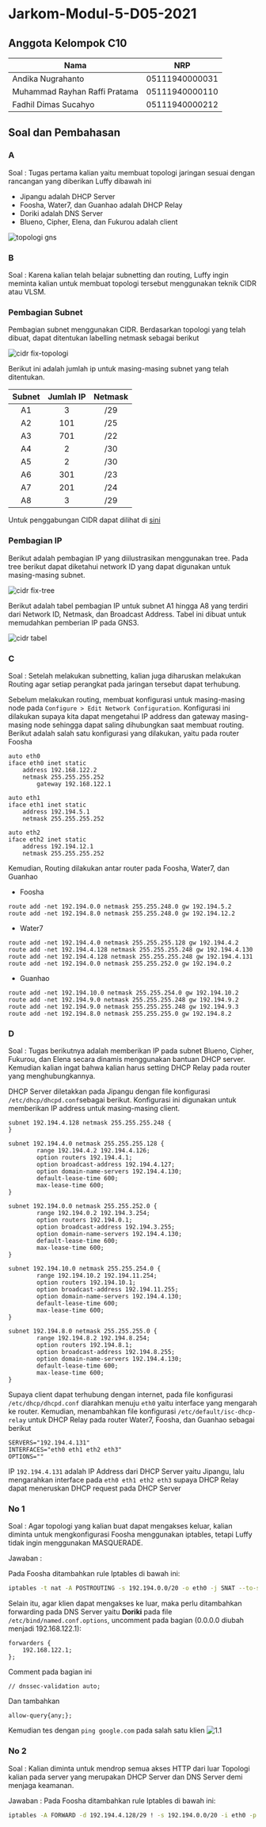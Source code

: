 # Jarkom-Modul-5-D05-2021

## Anggota Kelompok C10

| Nama                          | NRP            |
| ----------------------------- | -------------- |
| Andika Nugrahanto             | 05111940000031 |
| Muhammad Rayhan Raffi Pratama | 05111940000110 |
| Fadhil Dimas Sucahyo          | 05111940000212 |

## Soal dan Pembahasan

### A

Soal : Tugas pertama kalian yaitu membuat topologi jaringan sesuai dengan rancangan yang diberikan Luffy dibawah ini

- Jipangu adalah DHCP Server
- Foosha, Water7, dan Guanhao adalah DHCP Relay
- Doriki adalah DNS Server
- Blueno, Cipher, Elena, dan Fukurou adalah client

![topologi gns](./imgs/0.1.PNG)

### B

Soal : Karena kalian telah belajar subnetting dan routing, Luffy ingin meminta kalian untuk membuat topologi tersebut menggunakan teknik CIDR atau VLSM.

### Pembagian Subnet

Pembagian subnet menggunakan CIDR. Berdasarkan topologi yang telah dibuat, dapat ditentukan labelling netmask sebagai berikut

![cidr fix-topologi](./imgs/0.2.PNG)

Berikut ini adalah jumlah ip untuk masing-masing subnet yang telah ditentukan.

| Subnet | Jumlah IP | Netmask |
| :----: | :-------: | :-----: |
|   A1   |     3     |   /29   |
|   A2   |    101    |   /25   |
|   A3   |    701    |   /22   |
|   A4   |     2     |   /30   |
|   A5   |     2     |   /30   |
|   A6   |    301    |   /23   |
|   A7   |    201    |   /24   |
|   A8   |     3     |   /29   |

Untuk penggabungan CIDR dapat dilihat di <a href="https://docs.google.com/spreadsheets/d/13OMgRNHS2Clw0rjyUSRwQfsrd-LHccGwSyX0zUvJqDc/edit?usp=sharing">sini</a>

### Pembagian IP

Berikut adalah pembagian IP yang diilustrasikan menggunakan tree. Pada tree berikut dapat diketahui network ID yang dapat digunakan untuk masing-masing subnet.

![cidr fix-tree](./imgs/0.3.PNG)

Berikut adalah tabel pembagian IP untuk subnet A1 hingga A8 yang terdiri dari Network ID, Netmask, dan Broadcast Address. Tabel ini dibuat untuk memudahkan pemberian IP pada GNS3.

![cidr tabel](./imgs/0.4.PNG)

### C

Soal : Setelah melakukan subnetting, kalian juga diharuskan melakukan Routing agar setiap perangkat pada jaringan tersebut dapat terhubung.

Sebelum melakukan routing, membuat konfigurasi untuk masing-masing node pada `Configure > Edit Network Configuration`. Konfigurasi ini dilakukan supaya kita dapat mengetahui IP address dan gateway masing-masing node sehingga dapat saling dihubungkan saat membuat routing. Berikut adalah salah satu konfigurasi yang dilakukan, yaitu pada router Foosha

```
auto eth0
iface eth0 inet static
	address 192.168.122.2
	netmask 255.255.255.252
        gateway 192.168.122.1

auto eth1
iface eth1 inet static
	address 192.194.5.1
	netmask 255.255.255.252

auto eth2
iface eth2 inet static
	address 192.194.12.1
	netmask 255.255.255.252
```

Kemudian, Routing dilakukan antar router pada Foosha, Water7, dan Guanhao

- Foosha

```
route add -net 192.194.0.0 netmask 255.255.248.0 gw 192.194.5.2
route add -net 192.194.8.0 netmask 255.255.248.0 gw 192.194.12.2
```

- Water7

```
route add -net 192.194.4.0 netmask 255.255.255.128 gw 192.194.4.2
route add -net 192.194.4.128 netmask 255.255.255.248 gw 192.194.4.130
route add -net 192.194.4.128 netmask 255.255.255.248 gw 192.194.4.131
route add -net 192.194.0.0 netmask 255.255.252.0 gw 192.194.0.2
```

- Guanhao

```
route add -net 192.194.10.0 netmask 255.255.254.0 gw 192.194.10.2
route add -net 192.194.9.0 netmask 255.255.255.248 gw 192.194.9.2
route add -net 192.194.9.0 netmask 255.255.255.248 gw 192.194.9.3
route add -net 192.194.8.0 netmask 255.255.255.0 gw 192.194.8.2
```

### D

Soal : Tugas berikutnya adalah memberikan IP pada subnet Blueno, Cipher, Fukurou, dan Elena secara dinamis menggunakan bantuan DHCP server. Kemudian kalian ingat bahwa kalian harus setting DHCP Relay pada router yang menghubungkannya.

DHCP Server diletakkan pada Jipangu dengan file konfigurasi `/etc/dhcp/dhcpd.conf`sebagai berikut. Konfigurasi ini digunakan untuk memberikan IP address untuk masing-masing client.

```
subnet 192.194.4.128 netmask 255.255.255.248 {
}

subnet 192.194.4.0 netmask 255.255.255.128 {
        range 192.194.4.2 192.194.4.126;
        option routers 192.194.4.1;
        option broadcast-address 192.194.4.127;
        option domain-name-servers 192.194.4.130;
        default-lease-time 600;
        max-lease-time 600;
}

subnet 192.194.0.0 netmask 255.255.252.0 {
        range 192.194.0.2 192.194.3.254;
        option routers 192.194.0.1;
        option broadcast-address 192.194.3.255;
        option domain-name-servers 192.194.4.130;
        default-lease-time 600;
        max-lease-time 600;
}

subnet 192.194.10.0 netmask 255.255.254.0 {
        range 192.194.10.2 192.194.11.254;
        option routers 192.194.10.1;
        option broadcast-address 192.194.11.255;
        option domain-name-servers 192.194.4.130;
        default-lease-time 600;
        max-lease-time 600;
}

subnet 192.194.8.0 netmask 255.255.255.0 {
        range 192.194.8.2 192.194.8.254;
        option routers 192.194.8.1;
        option broadcast-address 192.194.8.255;
        option domain-name-servers 192.194.4.130;
        default-lease-time 600;
        max-lease-time 600;
}
```

Supaya client dapat terhubung dengan internet, pada file konfigurasi `/etc/dhcp/dhcpd.conf` diarahkan menuju `eth0` yaitu interface yang mengarah ke router. Kemudian, menambahkan file konfigurasi `/etc/default/isc-dhcp-relay` untuk DHCP Relay pada router Water7, Foosha, dan Guanhao sebagai berikut

```
SERVERS="192.194.4.131"
INTERFACES="eth0 eth1 eth2 eth3"
OPTIONS=""
```

IP `192.194.4.131` adalah IP Address dari DHCP Server yaitu Jipangu, lalu mengarahkan interface pada `eth0 eth1 eth2 eth3` supaya DHCP Relay dapat meneruskan DHCP request pada DHCP Server

### No 1

Soal :
Agar topologi yang kalian buat dapat mengakses keluar, kalian diminta untuk mengkonfigurasi Foosha menggunakan iptables, tetapi Luffy tidak ingin menggunakan MASQUERADE.

Jawaban :

Pada Foosha ditambahkan rule Iptables di bawah ini:

```bash
iptables -t nat -A POSTROUTING -s 192.194.0.0/20 -o eth0 -j SNAT --to-source 192.168.122.2
```

Selain itu, agar klien dapat mengakses ke luar, maka perlu ditambahkan forwarding pada DNS Server yaitu **Doriki** pada file `/etc/bind/named.conf.options`, uncomment pada bagian (0.0.0.0 diubah menjadi 192.168.122.1):

```
forwarders {
    192.168.122.1;
};
```

Comment pada bagian ini

```
// dnssec-validation auto;
```

Dan tambahkan

```
allow-query{any;};
```

Kemudian tes dengan `ping google.com` pada salah satu klien
![1.1](./imgs/1.1.PNG)

### No 2

Soal :
Kalian diminta untuk mendrop semua akses HTTP dari luar Topologi kalian pada server yang merupakan DHCP Server dan DNS Server demi menjaga keamanan.

Jawaban :
Pada Foosha ditambahkan rule Iptables di bawah ini:

```bash
iptables -A FORWARD -d 192.194.4.128/29 ! -s 192.194.0.0/20 -i eth0 -p tcp --dport 80 -j DROP
```

